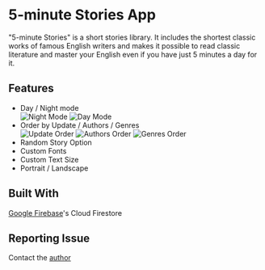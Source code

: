 # 5-minute Stories App
"5-minute Stories" is a short stories library. It includes the shortest classic works of famous English writers and makes it possible to read classic literature and master your English even if you have just 5 minutes a day for it.
## Features
- Day / Night mode  
![Night Mode](https://a.radikal.ru/a43/1910/b3/8492777d64c4.jpg) ![Day Mode](https://a.radikal.ru/a23/1910/12/884356ffdf3f.jpg)
- Order by Update / Authors / Genres  
![Update Order](https://d.radikal.ru/d24/1910/61/3c35ce51e9be.jpg) ![Authors Order](https://d.radikal.ru/d05/1910/df/7f2282614d64.jpg) ![Genres Order](https://d.radikal.ru/d18/1910/9b/78157a89a72d.jpg)
- Random Story Option
- Custom Fonts
- Custom Text Size
- Portrait / Landscape
## Built With
[Google Firebase](https://firebase.google.com)'s Cloud Firestore
## Reporting Issue
Contact the [author](https://github.com/Natalie-Gaidideeva)
